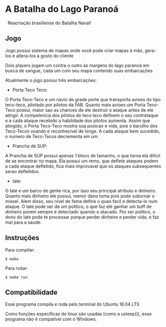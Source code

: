 # A Batalha do Lago Paranoá

&nbsp;&nbsp;Reacriação brasiliense do Batalha Naval!

## Jogo

Jogo possui sistema de mapas onde você pode criar mapas à mão, gera-los e altera-los a gosto do cliente

Dois players jogam um contra o outro às margens do lago paranoá em busca de sangue, cada um com seu mapa contendo suas embarcações

Atualmente o jogo possui três embarcações:

- Porta Teco Teco:

O Porta Teco-Teco e um navio de grade porte que transporta avioes do tipo teco-teco, pilotado por pilotos da FAB. 
Quanto mais avioes um Porta Teco-Teco possui, maior sao as chances de ele destruir o ataque antes de ele atingir. 
A competencia dos pilotos do teco teco definem o seu contrataque e a cada ataque recebido a habilidade dos pilotos aumenta. 
Assim que atingido, o Porta Teco-Teco mostra sua posicao e vida, pois o barulho dos Teco-Tecos voando e reconhecivel de longe. 
A cada ataque bem sucedido, o numero de Teco-Tecos decrementa em um.

- Prancha de SUP:

A Prancha de SUP possui apenas 1 bloco de tamanho, o que torna ela dificil de se encontrar no mapa. 
Ela possui um remo, que deflete ataques podem a cada ataque defletido, fica mais improvavel que os ataques subsequentes serao defletidos.

- Iate:

O Iate e um barco de gente rica, por isso seu principal atributo e dinheiro. 
Quanto mais dinheiro ele possui, menor dano toma pois pode subornar o missel. 
Alem disso, seu nivel de fama define o quao facil e detecta-lo num ataque. 
O Iate pode ser de um politico, o que faz ele ganhar um buff de dinheiro porem sempre e detectado quando e atacado. 
Por ser politico, o dono do Iate pode te processar porque perder dinheiro e perder vida, e faz mal para a saude.

## Instruções

Para compilar:
```
$ make
```

Para rodar:
```
$ make run
```

## Compatibilidade

Esse programa compila e roda pelo terminal do Ubuntu 16.04 LTS

Como funções específicas do linux são usadas (como a usleep()), esse programa não é compatível com o Windows.

